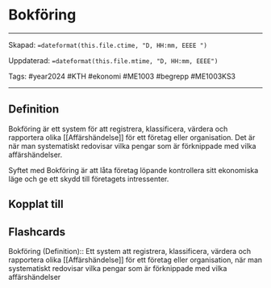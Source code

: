 # Bokföring

---

Skapad: `=dateformat(this.file.ctime, "D, HH:mm, EEEE ")`

Uppdaterad: `=dateformat(this.file.mtime, "D, HH:mm, EEEE")`

Tags: #year2024 #KTH #ekonomi #ME1003 #begrepp #ME1003KS3

---

## Definition

Bokföring är ett system för att registrera, klassificera, värdera och rapportera olika [[Affärshändelse]] för ett företag eller organisation. Det är när man systematiskt redovisar vilka pengar som är förknippade med vilka affärshändelser.

Syftet med Bokföring är att låta företag löpande kontrollera sitt ekonomiska läge och ge ett skydd till företagets intressenter.

## Kopplat till

## Flashcards

Bokföring (Definition):: Ett system att registrera, klassificera, värdera och rapportera olika [[Affärshändelse]] för ett företag eller organisation, när man systematiskt redovisar vilka pengar som är förknippade med vilka affärshändelser
<!--SR:!2024-03-02,1,230!2024-03-04,3,250-->
